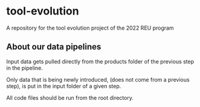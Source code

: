 # tool-evolution

A repository for the tool evolution project of the 2022 REU program

## About our data pipelines

Input data gets pulled directly from the products folder of the previous step
in the pipeline.

Only data that is being newly introduced, (does not come from a previous step),
is put in the input folder of a given step.

All code files should be run from the root directory.
